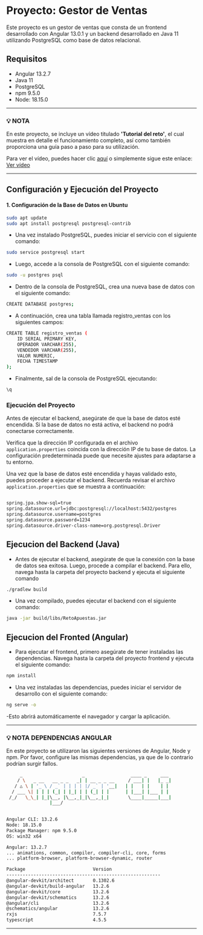 # Proyecto: Gestor de Ventas
 
 Este proyecto es un gestor de ventas que consta de un frontend desarrollado con Angular 13.0.1 y un backend desarrollado en Java 11 utilizando PostgreSQL como base de datos relacional.

## Requisitos
- Angular 13.2.7
- Java 11
- PostgreSQL
- npm 9.5.0
- Node: 18.15.0
_____________
### 💡 **NOTA**

En este proyecto, se incluye un vídeo titulado **'Tutorial del reto'**, el cual muestra en detalle el funcionamiento completo, así como también proporciona una guía paso a paso para su utilización. 

Para ver el vídeo, puedes hacer clic [aquí](https://drive.google.com/file/d/1NbAHJP7mBVrGHqCgAgLL5FXZF8R0HpTs/view?usp=sharing) o simplemente sigue este enlace:
[Ver vídeo](https://drive.google.com/file/d/1NbAHJP7mBVrGHqCgAgLL5FXZF8R0HpTs/view?usp=sharing)

__________
## Configuración y Ejecución del Proyecto 

#### 1. Configuración de la Base de Datos en Ubuntu

```bash
sudo apt update
sudo apt install postgresql postgresql-contrib
```
- Una vez instalado PostgreSQL, puedes iniciar el servicio con el siguiente comando:
```bash
sudo service postgresql start
```
- Luego, accede a la consola de PostgreSQL con el siguiente comando:
```bash
sudo -u postgres psql
```
- Dentro de la consola de PostgreSQL, crea una nueva base de datos con el siguiente comando:
```bash
CREATE DATABASE postgres;
```
- A continuación, crea una tabla llamada registro_ventas con los siguientes campos:
```bash
CREATE TABLE registro_ventas (
    ID SERIAL PRIMARY KEY,
    OPERADOR VARCHAR(255),
    VENDEDOR VARCHAR(255),
    VALOR NUMERIC,
    FECHA TIMESTAMP
);
```
- Finalmente, sal de la consola de PostgreSQL ejecutando:

```bash
\q
```
### Ejecución del Proyecto

Antes de ejecutar el backend, asegúrate de que la base de datos esté encendida. Si la base de datos no está activa, el backend no podrá conectarse correctamente.

Verifica que la dirección IP configurada en el archivo `application.properties` coincida con la dirección IP de tu base de datos. La configuración predeterminada puede que necesite ajustes para adaptarse a tu entorno.

Una vez que la base de datos esté encendida y hayas validado esto, puedes proceder a ejecutar el backend. Recuerda revisar el archivo `application.properties` que se muestra a continuación:

```bash

spring.jpa.show-sql=true
spring.datasource.url=jdbc:postgresql://localhost:5432/postgres
spring.datasource.username=postgres
spring.datasource.password=1234
spring.datasource.driver-class-name=org.postgresql.Driver
```

## Ejecucion del Backend (Java)

- Antes de ejecutar el backend, asegúrate de que la conexión con la base de datos sea exitosa. Luego, procede a compilar el backend. Para ello, navega hasta la carpeta del proyecto backend y ejecuta el siguiente comando
```bash
./gradlew build
```
- Una vez compilado, puedes ejecutar el backend con el siguiente comando:
```bash
java -jar build/libs/RetoApuestas.jar
```
## Ejecucion del Fronted (Angular)

- Para ejecutar el frontend, primero asegúrate de tener instaladas las dependencias. Navega hasta la carpeta del proyecto frontend y ejecuta el siguiente comando:
```bash
npm install
```
- Una vez instaladas las dependencias, puedes iniciar el servidor de desarrollo con el siguiente comando:
```bash
ng serve -o
```
-Esto abrirá automáticamente el navegador y cargar la aplicación.

____________________________

### 💡 **NOTA DEPENDENCIAS ANGULAR**

En este proyecto se utilizaron las siguientes versiones de Angular, Node y npm. Por favor, configure las mismas dependencias, ya que de lo contrario podrían surgir fallos.
```bash
     _                      _                 ____ _     ___
    / \   _ __   __ _ _   _| | __ _ _ __     / ___| |   |_ _|
   / △ \ | '_ \ / _` | | | | |/ _` | '__|   | |   | |    | |
  / ___ \| | | | (_| | |_| | | (_| | |      | |___| |___ | |
 /_/   \_\_| |_|\__, |\__,_|_|\__,_|_|       \____|_____|___|
                |___/
    

Angular CLI: 13.2.6
Node: 18.15.0 
Package Manager: npm 9.5.0
OS: win32 x64

Angular: 13.2.7
... animations, common, compiler, compiler-cli, core, forms
... platform-browser, platform-browser-dynamic, router

Package                         Version
---------------------------------------------------------
@angular-devkit/architect       0.1302.6
@angular-devkit/build-angular   13.2.6
@angular-devkit/core            13.2.6
@angular-devkit/schematics      13.2.6
@angular/cli                    13.2.6
@schematics/angular             13.2.6
rxjs                            7.5.7
typescript                      4.5.5
```

_________________
